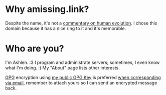 # Why amissing.link?

Despite the name, it's not a [commentary on human
evolution](https://en.wikipedia.org/wiki/Missing_link_(human_evolution)). I chose
this domain because it has a nice ring to it and it's memorable.

# Who are you?

I'm Ashlen. :3 I program and administrate servers; sometimes, I even
know what I'm doing. :) My "About" page lists other interests.

<abbr title="GNU Privacy Guard">GPG</abbr> encryption using [my public
GPG Key](pubkeys/eurydice.key) is preferred [when corresponding via
email](mailto:eurydice@riseup.net), remember to attach yours so I can
send an encrypted message back.
